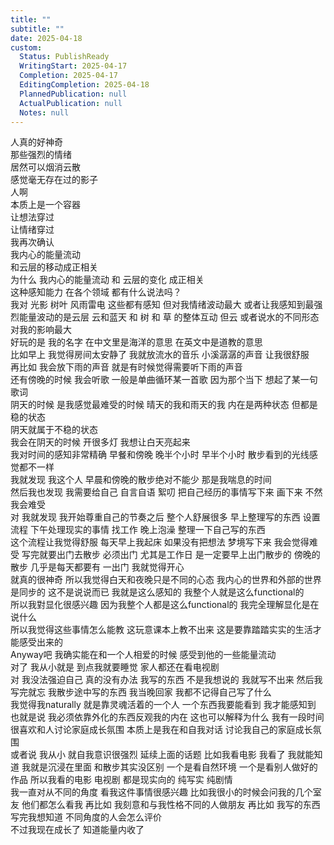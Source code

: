```yaml
---
title: ""
subtitle: ""
date: 2025-04-18
custom:
  Status: PublishReady
  WritingStart: 2025-04-17
  Completion: 2025-04-17
  EditingCompletion: 2025-04-18
  PlannedPublication: null
  ActualPublication: null
  Notes: null
---          
```

人真的好神奇        
那些强烈的情绪        
居然可以烟消云散        
感觉毫无存在过的影子          
人啊        
本质上是一个容器        
让想法穿过        
让情绪穿过          
我再次确认        
我内心的能量流动        
和云层的移动成正相关          
为什么 我内心的能量流动 和 云层的变化 成正相关          
这种感知能力 在各个领域 都有什么说法吗？          
我对 光影 树叶 风雨雷电 这些都有感知 但对我情绪波动最大 或者让我感知到最强烈能量波动的是云层 云和蓝天 和 树 和 草 的整体互动 但云 或者说水的不同形态 对我的影响最大          
好玩的是 我的名字 在中文里是海洋的意思 在英文中是道教的意思          
比如早上 我觉得房间太安静了 我就放流水的音乐 小溪潺潺的声音 让我很舒服          
再比如 我会放下雨的声音 就是有时候觉得需要听下雨的声音          
还有傍晚的时候 我会听歌 一般是单曲循环某一首歌 因为那个当下 想起了某一句歌词          
阴天的时候 是我感觉最难受的时候 晴天的我和雨天的我 内在是两种状态 但都是稳的状态          
阴天就属于不稳的状态          
我会在阴天的时候 开很多灯 我想让白天亮起来          
我对时间的感知非常精确 早餐和傍晚 晚半个小时 早半个小时 散步看到的光线感觉都不一样          
我就发现 我这个人 早晨和傍晚的散步绝对不能少 那是我喘息的时间          
然后我也发现 我需要给自己 自言自语 絮叨 把自己经历的事情写下来 画下来 不然我会难受          
对 我就发现 我开始尊重自己的节奏之后 整个人舒展很多 早上整理写的东西 设置流程 下午处理现实的事情 找工作 晚上泡澡 整理一下自己写的东西          
这个流程让我觉得舒服 每天早上我起床 如果没有把想法 梦境写下来 我会觉得难受 写完就要出门去散步 必须出门 尤其是工作日 是一定要早上出门散步的 傍晚的散步 几乎是每天都要有 一出门 我就觉得开心          
就真的很神奇 所以我觉得白天和夜晚只是不同的心态 我内心的世界和外部的世界是同步的 这不是说说而已 我就是这么感知的 我整个人就是这么functional的          
所以我對显化很感兴趣 因为我整个人都是这么functional的 我完全理解显化是在说什么          
所以我觉得这些事情怎么能教 这玩意课本上教不出来 这是要靠踏踏实实的生活才能感受出来的          
Anyway吧 我确实能在和一个人相爱的时候 感受到他的一些能量流动          
对了 我从小就是 到点我就要睡觉 家人都还在看电视剧          
对 我没法强迫自己 真的没有办法 我写的东西 不是我想说的 我就写不出来 然后我写完就忘 我散步途中写的东西 我当晚回家 我都不记得自己写了什么          
我觉得我naturally 就是靠灵魂活着的一个人 一个东西我要能看到 我才能感知到 也就是说 我必须依靠外化的东西反观我的内在 这也可以解释为什么 我有一段时间很喜欢和人讨论家庭成长氛围 本质上是我在和自我对话 讨论我自己的家庭成长氛围          
或者说 我从小 就自我意识很强烈 延续上面的话题 比如我看电影 我看了 我就能知道 我就是沉浸在里面 和散步其实没区别 一个是看自然环境 一个是看别人做好的作品 所以我看的电影 电视剧 都是现实向的 纯写实 纯剧情          
我一直对从不同的角度 看我这件事情很感兴趣 比如我很小的时候会问我的几个室友 他们都怎么看我 再比如 我刻意和与我性格不同的人做朋友 再比如 我写的东西 写完我想知道 不同角度的人会怎么评价          
不过我现在成长了 知道能量内收了          
      